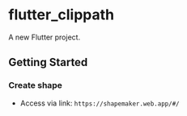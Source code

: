 # flutter_clippath

A new Flutter project.

## Getting Started

### Create shape
- Access via link: ```https://shapemaker.web.app/#/```